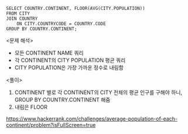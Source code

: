 ```mysql
SELECT COUNTRY.CONTINENT, FLOOR(AVG(CITY.POPULATION))
FROM CITY
JOIN COUNTRY
    ON CITY.COUNTRYCODE = COUNTRY.CODE
GROUP BY COUNTRY.CONTINENT;
```
<문제 해석>
- 모든 CONTINENT NAME 쿼리
- 각 CONTINENT의 CITY POPULATION 평균 쿼리
- CITY POPULATION은 가장 가까운 정수로 내림함

<풀이>
1. CONTINENT 별로 각 CONTINENT의 CITY 전체의 평균 인구를 구해야 하니, GROUP BY COUNTRY.CONTINENT 해줌
2. 내림은 FLOOR

https://www.hackerrank.com/challenges/average-population-of-each-continent/problem?isFullScreen=true